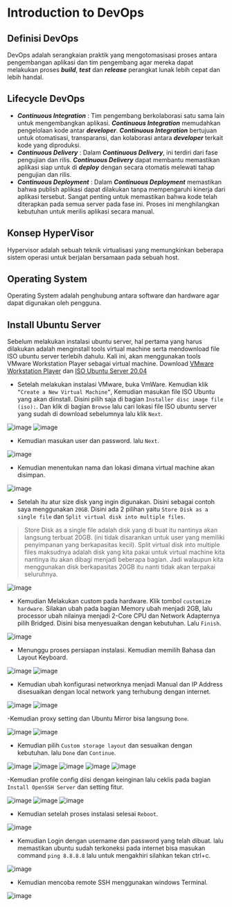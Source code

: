 # Introduction to DevOps

## Definisi DevOps
DevOps adalah serangkaian praktik yang mengotomasisasi proses antara pengembangan aplikasi dan tim pengembang agar mereka dapat melakukan proses **_build_**, **_test_** dan **_release_** perangkat lunak lebih cepat dan lebih handal.

## Lifecycle DevOps
- **_Continuous Integration_** : Tim pengembang berkolaborasi satu sama lain untuk mengembangkan  aplikasi.  **_Continuous Integration_** memudahkan pengelolaan kode antar **_developer_**. **_Continuous Integration_** bertujuan untuk otomatisasi, transparansi, dan kolaborasi antara **_developer_** terkait kode yang diproduksi.
- **_Continuous Delivery_** : Dalam **_Continuous Delivery_**, ini terdiri dari fase pengujian dan rilis. **_Continuous Delivery_** dapat membantu memastikan aplikasi siap untuk di **_deploy_** dengan secara otomatis melewati tahap pengujian dan rilis.  
- **_Continuous Deployment_** : Dalam **_Continuous Deployment_** memastikan bahwa publish aplikasi dapat dilakukan tanpa mempengaruhi kinerja dari aplikasi tersebut. Sangat penting untuk memastikan bahwa kode telah diterapkan pada semua server pada fase ini. Proses ini menghilangkan kebutuhan untuk merilis aplikasi secara manual.

## Konsep HyperVisor
Hypervisor adalah sebuah teknik virtualisasi yang memungkinkan beberapa sistem operasi untuk berjalan bersamaan pada sebuah host.

## Operating System
Operating System adalah penghubung antara software dan hardware agar dapat digunakan oleh pengguna.

## Install Ubuntu Server
Sebelum melakukan instalasi ubuntu server, hal pertama yang harus dilakukan adalah menginstall tools virtual machine serta mendownload file ISO ubuntu server terlebih dahulu. Kali ini, akan menggunakan tools VMware Workstation Player sebagai virtual machine. Download [VMware Workstation Player](https://www.vmware.com/asean/products/workstation-player/workstation-player-evaluation.html) dan [ISO Ubuntu Server 20.04](https://ubuntu.com/download/server) 
    

- Setelah melakukan instalasi VMware, buka VmWare. Kemudian klik `“Create a New Virtual Machine”`, Kemudian masukan file ISO Ubuntu yang akan diinstall. Disini pilih saja di bagian `Installer disc image file (iso):`. Dan klik di bagian `Browse` lalu cari lokasi file ISO ubuntu server yang sudah di download sebelumnya lalu klik `Next`.

![image](Media/1.png) 
![image](Media/2.png) 


- Kemudian masukan user dan password. lalu `Next`.

![image](Media/3.png) 

- Kemudian menentukan nama dan lokasi dimana virtual machine akan disimpan.

![image](Media/4.png) 

- Setelah itu atur size disk yang ingin digunakan. Disini sebagai contoh saya menggunakan `20GB`. Disini ada 2 pilihan yaitu `Store Disk as a single file` dan `Split virtual disk into multiple files`.
>Store Disk as a single file adalah disk yang di buat itu nantinya akan langsung terbuat 20GB. (ini tidak disarankan untuk user yang memiliki penyimpanan yang berkapasitas kecil). Split virtual disk into multiple files maksudnya adalah disk yang kita pakai untuk virtual machine kita nantinya itu akan dibagi menjadi beberapa bagian. Jadi walaupun kita menggunakan disk berkapasitas 20GB itu nanti tidak akan terpakai seluruhnya.

![image](Media/5.png) 

- Kemudian Melakukan custom pada hardware. Klik tombol `customize hardware`. Silakan ubah pada bagian Memory ubah menjadi 2GB, lalu processor ubah nilainya menjadi 2-Core CPU dan Network Adapternya pilih Bridged. Disini bisa menyesuaikan dengan kebutuhan. Lalu `Finish`. 

![image](Media/6.png) 

- Menunggu proses persiapan instalasi. Kemudian memilih Bahasa dan Layout Keyboard.

![image](Media/7.png) 
![image](Media/9.png) 

- Kemudian ubah konfigurasi networknya menjadi Manual dan IP Address disesuaikan dengan local network yang terhubung dengan internet.

![image](Media/10.png) 
![image](Media/11.png) 

-Kemudian proxy setting dan Ubuntu Mirror bisa langsung `Done`.

![image](Media/12.png) 
![image](Media/13.png) 

- Kemudian pilih `Custom storage layout` dan sesuaikan dengan kebutuhan. lalu `Done` dan `Continue`.

![image](Media/14.png) 
![image](Media/15.png)
![image](Media/16.png)
![image](Media/17.png)
![image](Media/18.png)

-Kemudian profile config diisi dengan keinginan lalu ceklis pada bagian `Install OpenSSH Server` dan setting fitur.

![image](Media/19.png)
![image](Media/20.png)
![image](Media/21.png)

- Kemudian setelah proses instalasi selesai `Reboot`.

![image](Media/22.png)

- Kemudian Login dengan username dan password yang telah dibuat. lalu memastikan ubuntu sudah terkoneksi pada internet bisa masukan command `ping 8.8.8.8` lalu untuk mengakhiri silahkan tekan ctrl+c.

![image](Media/23.png)

- Kemudian mencoba remote SSH menggunakan windows Terminal.

![image](Media/24.png)
